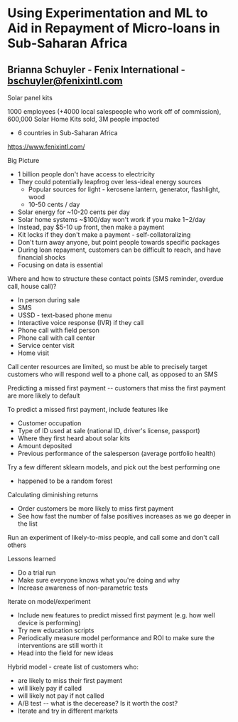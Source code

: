 # Using Experimentation and ML to Aid in Repayment of Micro-loans in Sub-Saharan Africa
## Brianna Schuyler - Fenix International - bschuyler@fenixintl.com

Solar panel kits

1000 employees (+4000 local salespeople who work off of commission), 600,000 
Solar Home Kits sold, 3M people impacted
- 6 countries in Sub-Saharan Africa

https://www.fenixintl.com/

Big Picture
- 1 billion people don't have access to electricity
- They could potentially leapfrog over less-ideal energy sources
    - Popular sources for light - kerosene lantern, generator, flashlight, wood
    - 10-50 cents / day
- Solar energy for ~10-20 cents per day
- Solar home systems ~$100/day won't work if you make $1-$2/day
- Instead, pay $5-10 up front, then make a payment
- Kit locks if they don't make a payment - self-collatoralizing
- Don't turn away anyone, but point people towards specific packages
- During loan repayment, customers can be difficult to reach, and have
  financial shocks
- Focusing on data is essential

Where and how to structure these contact points (SMS reminder, overdue
call, house call)?
- In person during sale
- SMS
- USSD - text-based phone menu
- Interactive voice response (IVR) if they call
- Phone call with field person
- Phone call with call center
- Service center visit
- Home visit

Call center resources are limited, so must be able to precisely target
customers who will respond well to a phone call, as opposed to an SMS

Predicting a missed first payment -- customers that miss the first payment
are more likely to default

To predict a missed first payment, include features like
- Customer occupation
- Type of ID used at sale (national ID, driver's license, passport)
- Where they first heard about solar kits
- Amount deposited
- Previous performance of the salesperson (average portfolio health)

Try a few different sklearn models, and pick out the best performing one
- happened to be a random forest

Calculating diminishing returns 
- Order customers be more likely to miss first payment
- See how fast the number of false positives increases as we go deeper in
  the list

Run an experiment of likely-to-miss people, and call some and don't call
others

Lessons learned
- Do a trial run
- Make sure everyone knows what you're doing and why
- Increase awareness of non-parametric tests 

Iterate on model/experiment
- Include new features to predict missed first payment (e.g. how well
  device is performing)
- Try new education scripts
- Periodically measure model performance and ROI to make sure the
  interventions are still worth it
- Head into the field for new ideas

Hybrid model - create list of customers who:
- are likely to miss their first payment
- will likely pay if called
- will likely not pay if not called
- A/B test -- what is the decerease? Is it worth the cost?
- Iterate and try in different markets
